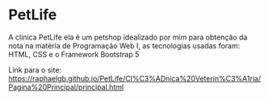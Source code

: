 # PetLife
A clínica PetLife ela é um petshop idealizado por mim para obtenção da nota na matéria de Programação Web I, as tecnologias usadas foram: HTML, CSS e o Framework Bootstrap 5

Link para o site: https://raphaelgb.github.io/PetLife/Cl%C3%ADnica%20Veterin%C3%A1ria/Pagina%20Principal/principal.html
